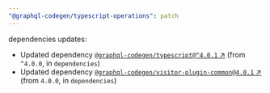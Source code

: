 ```yaml
---
"@graphql-codegen/typescript-operations": patch
---
```

dependencies updates:
  - Updated dependency [`@graphql-codegen/typescript@^4.0.1` ↗︎](https://www.npmjs.com/package/@graphql-codegen/typescript/v/4.0.1) (from `^4.0.0`, in `dependencies`)
  - Updated dependency [`@graphql-codegen/visitor-plugin-common@4.0.1` ↗︎](https://www.npmjs.com/package/@graphql-codegen/visitor-plugin-common/v/4.0.1) (from `4.0.0`, in `dependencies`)
